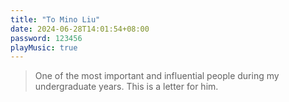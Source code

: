 ```yaml
---
title: "To Mino Liu"
date: 2024-06-28T14:01:54+08:00
password: 123456
playMusic: true
---
```

> One of the most important and influential people during my undergraduate years. This is a letter for him.
<!--more-->

